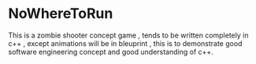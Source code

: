 # NoWhereToRun
This is a zombie shooter concept game , tends to be written completely in c++ , except animations will be in bleuprint , this is to demonstrate good software engineering concept and good understanding of c++. 

